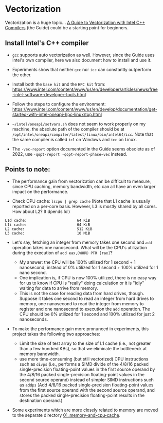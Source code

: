 # Vectorization

Vectorization is a huge topic... 
[A Guide to Vectorization with Intel C++ Compilers](https://www.intel.com/content/dam/develop/external/us/en/documents/compilerautovectorizationguide.pdf) (the Guide)
could be a starting point for beginners.

## Install Intel's C++ compiler

* `gcc` supports auto vectorization as well. However, since the Guide uses Intel's own compiler, here we also document
how to install and use it.

* Experiments show that neither `gcc` nor `icc` can constantly outperform the other.

* Install both the `base kit` and the `HPC kit` from: https://www.intel.com/content/www/us/en/developer/articles/news/free-intel-software-developer-tools.html

* Follow the steps to configure the environment: https://www.intel.com/content/www/us/en/develop/documentation/get-started-with-intel-oneapi-hpc-linux/top.html

* `~/intel/oneapi/setvars.sh` does not seem to work properly on my machine, the absolute path of the compiler should be at
`/opt/intel/oneapi/compiler/latest/linux/bin/intel64/icc`. Note that the same compiler is called `icl` on Windows
and `icc` on Linux.

* The `-vec-report` option documented in the Guide seems obsolete as of 2022, use `-qopt-report -qopt-report-phase=vec`
instead.

## Points to note:

* The performance gain from vectorization can be difficult to measure, since CPU caching, memory bandwidth, etc 
 can all have an even larger impact on the performance.

* Check CPU cache: `lscpu | grep cache` (Note that L1 cache is usually reported on a per-core basis. However, L3 is
mostly shared by all cores. How about L2? It dpends lol)
```
L1d cache:                       64 KiB
L1i cache:                       64 KiB
L2 cache:                        512 KiB
L3 cache:                        10 MiB
```
* Let's say, fetching an integer from memory takes one second and `add` operation takes one nanosecond. What
will be the CPU's utilization during the execution of `add eax,DWORD PTR [rax]`?
  * My answer: the CPU will be 100% utilized for 1 second + 1 nanosecond, instead of 0% utilized for
  1 second + 100% utilized for 1 nano second.
  * One implication is, if CPU is now 100% utilized, there is no easy way for us to know if CPU is "really"
  doing calculation or it is "idly" waiting for data to arrive from memory.
  * This is not the case for reading data from hard drives, though. Suppose it takes one second to read an integer
  from hard drives to memory, one nanosecond to read the integer from memory to register and one nanosecond to
  execution the `add` operation. The CPU should be 0% utilized for 1 second and 100% utilized for just 2 nanoseconds.

* To make the performance gain more pronunced in experiments, this project takes the following two approaches:
  * Limit the size of test array to the size of L1 cache (i.e., not greater than a few hundred KBs), so that we eliminate
  the bottleneck at memory bandwidth.
  * use more time-consuming (but still vectorized) CPU instructions such as `divps` (i.e., performs a SIMD divide
  of the 4/8/16 packed single-precision floating-point values in the first source operand by the 4/8/16 packed
  single-precision floating-point values in the second source operand) instead of simpler SIMD instructions such
  as `addps` (Add 4/8/16 packed single-precision floating-point values from the first source operand with the second
  source operand, and stores the packed single-precision floating-point results in the destination operand.)

* Some experiments which are more closely related to memory are moved to the separate directory
[01_memory-and-cpu-cache](./01_memory-and-cpu-cache).